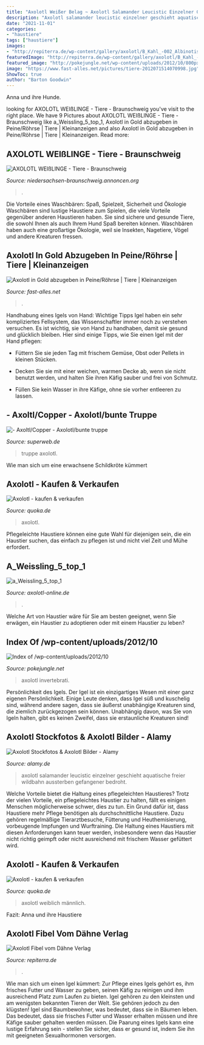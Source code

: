 ```yaml
---
title: "Axolotl Weißer Belag ~ Axolotl Salamander Leucistic Einzelner Geschieht Aquatische Freier Wildbahn Aussterben Gefangener Bedroht"
description: "Axolotl salamander leucistic einzelner geschieht aquatische freier wildbahn aussterben gefangener bedroht"
date: "2021-11-01"
categories:
- "haustiere"
tags: ["haustiere"]
images:
- "http://repiterra.de/wp-content/gallery/axolotl/B_Kahl_-002_Albinotischer_Axolotl-_Zuchform.jpg"
featuredImage: "http://repiterra.de/wp-content/gallery/axolotl/B_Kahl_-002_Albinotischer_Axolotl-_Zuchform.jpg"
featured_image: "http://pokejungle.net/wp-content/uploads/2012/10/800px-Axolotl_ganz-534x462.jpg"
image: "https://www.fast-alles.net/pictures/tiere-2012071514070998.jpg"
ShowToc: true
author: "Barton Goodwin"
---
```



Anna und ihre Hunde.

	

		
looking for AXOLOTL WEIßLINGE - Tiere - Braunschweig you've visit to the right place. We have 9 Pictures about AXOLOTL WEIßLINGE - Tiere - Braunschweig like a_Weissling_5_top_1, Axolotl in Gold abzugeben in Peine/Röhrse | Tiere | Kleinanzeigen and also Axolotl in Gold abzugeben in Peine/Röhrse | Tiere | Kleinanzeigen. Read more:
		
    
## AXOLOTL WEIßLINGE - Tiere - Braunschweig

<img loading=lazy src="http://niedersachsen-braunschweig.annoncen.org/export/tiere-20090813220536.jpg" onerror="this.onerror=null;this.src='https://tse1.mm.bing.net/th?id=OIP.1AdLO2pd_9i7Vk4qESTKNAHaHz&amp;pid=15.1';" alt="AXOLOTL WEIßLINGE - Tiere - Braunschweig">

_Source: niedersachsen-braunschweig.annoncen.org_

>. 

	

Die Vorteile eines Waschbären: Spaß, Spielzeit, Sicherheit und Ökologie
Waschbären sind lustige Haustiere zum Spielen, die viele Vorteile gegenüber anderen Haustieren haben. Sie sind sichere und gesunde Tiere, die sowohl Ihnen als auch Ihrem Hund Spaß bereiten können. Waschbären haben auch eine großartige Ökologie, weil sie Insekten, Nagetiere, Vögel und andere Kreaturen fressen.

    
## Axolotl In Gold Abzugeben In Peine/Röhrse | Tiere | Kleinanzeigen

<img loading=lazy src="https://www.fast-alles.net/pictures/tiere-2012071514070998.jpg" onerror="this.onerror=null;this.src='https://tse1.mm.bing.net/th?id=OIP.IhyqP3sHLcn7XZuX7B6_kQEsD9&amp;pid=15.1';" alt="Axolotl in Gold abzugeben in Peine/Röhrse | Tiere | Kleinanzeigen">

_Source: fast-alles.net_

>. 

	

Handhabung eines Igels von Hand: Wichtige Tipps
Igel haben ein sehr kompliziertes Fellsystem, das Wissenschaftler immer noch zu verstehen versuchen. Es ist wichtig, sie von Hand zu handhaben, damit sie gesund und glücklich bleiben. Hier sind einige Tipps, wie Sie einen Igel mit der Hand pflegen:
- Füttern Sie sie jeden Tag mit frischem Gemüse, Obst oder Pellets in kleinen Stücken.

- Decken Sie sie mit einer weichen, warmen Decke ab, wenn sie nicht benutzt werden, und halten Sie ihren Käfig sauber und frei von Schmutz.

- Füllen Sie kein Wasser in ihre Käfige, ohne sie vorher entleeren zu lassen.

    
## - Axoltl/Copper - Axolotl/bunte Truppe

<img loading=lazy src="http://img001.superweb.de/sites/c/claudishobbywelt/img/b1-r_p_454991_5_6.11.15012.jpg" onerror="this.onerror=null;this.src='https://tse1.mm.bing.net/th?id=OIP.6w68mt8yEa7KET8RwUGZsgHaFi&amp;pid=15.1';" alt="- Axoltl/Copper - Axolotl/bunte truppe">

_Source: superweb.de_

>truppe axolotl. 

	

Wie man sich um eine erwachsene Schildkröte kümmert

    
## Axolotl - Kaufen &amp; Verkaufen

<img loading=lazy src="https://pic0.qimage.de/74/47/27/s248274774.jpg" onerror="this.onerror=null;this.src='https://tse2.mm.bing.net/th?id=OIP.Dq_gqAwCRf6zec1I3IfZIAAAAA&amp;pid=15.1';" alt="Axolotl - kaufen &amp; verkaufen">

_Source: quoka.de_

>axolotl. 

	

Pflegeleichte Haustiere können eine gute Wahl für diejenigen sein, die ein Haustier suchen, das einfach zu pflegen ist und nicht viel Zeit und Mühe erfordert.

    
## A_Weissling_5_top_1

<img loading=lazy src="https://www.axolotl-online.de/assets/images/a_Weissling_5_top_1.jpg" onerror="this.onerror=null;this.src='https://tse4.mm.bing.net/th?id=OIP.RUKTGwIqpUI3hRYVPhrZoQAAAA&amp;pid=15.1';" alt="a_Weissling_5_top_1">

_Source: axolotl-online.de_

>. 

	

Welche Art von Haustier wäre für Sie am besten geeignet, wenn Sie erwägen, ein Haustier zu adoptieren oder mit einem Haustier zu leben?

    
## Index Of /wp-content/uploads/2012/10

<img loading=lazy src="http://pokejungle.net/wp-content/uploads/2012/10/800px-Axolotl_ganz-534x462.jpg" onerror="this.onerror=null;this.src='https://tse2.mm.bing.net/th?id=OIP.jLy2cfkGo-tlPNaUUBJFCQHaGa&amp;pid=15.1';" alt="Index of /wp-content/uploads/2012/10">

_Source: pokejungle.net_

>axolotl invertebrati. 

	

Persönlichkeit des Igels.
Der Igel ist ein einzigartiges Wesen mit einer ganz eigenen Persönlichkeit. Einige Leute denken, dass Igel süß und kuschelig sind, während andere sagen, dass sie äußerst unabhängige Kreaturen sind, die ziemlich zurückgezogen sein können. Unabhängig davon, was Sie von Igeln halten, gibt es keinen Zweifel, dass sie erstaunliche Kreaturen sind!

    
## Axolotl Stockfotos &amp; Axolotl Bilder - Alamy

<img loading=lazy src="https://c8.alamy.com/compde/d2awkw/weissen-axolotl-zb-geschieht-neotenischer-aquatische-salamander-leucistic-einzelner-gefangener-vom-aussterben-bedroht-in-freier-wildbahn-d2awkw.jpg" onerror="this.onerror=null;this.src='https://tse1.mm.bing.net/th?id=OIP.KDUL486jw2F5giQQqWyL5AHaFc&amp;pid=15.1';" alt="Axolotl Stockfotos &amp; Axolotl Bilder - Alamy">

_Source: alamy.de_

>axolotl salamander leucistic einzelner geschieht aquatische freier wildbahn aussterben gefangener bedroht. 

	

Welche Vorteile bietet die Haltung eines pflegeleichten Haustieres?
Trotz der vielen Vorteile, ein pflegeleichtes Haustier zu halten, fällt es einigen Menschen möglicherweise schwer, dies zu tun. Ein Grund dafür ist, dass Haustiere mehr Pflege benötigen als durchschnittliche Haustiere. Dazu gehören regelmäßige Tierarztbesuche, Fütterung und Heuthemisierung, vorbeugende Impfungen und Wurftraining. Die Haltung eines Haustiers mit diesen Anforderungen kann teuer werden, insbesondere wenn das Haustier nicht richtig geimpft oder nicht ausreichend mit frischem Wasser gefüttert wird.

    
## Axolotl - Kaufen &amp; Verkaufen

<img loading=lazy src="https://pic0.qimage.de/86/51/20/s242205186.jpg" onerror="this.onerror=null;this.src='https://tse1.mm.bing.net/th?id=OIP.vV5GjnX85hpfd0Iod-CmaAAAAA&amp;pid=15.1';" alt="Axolotl - kaufen &amp; verkaufen">

_Source: quoka.de_

>axolotl weiblich männlich. 

	

Fazit: Anna und ihre Haustiere

    
## Axolotl Fibel Vom Dähne Verlag

<img loading=lazy src="http://repiterra.de/wp-content/gallery/axolotl/B_Kahl_-002_Albinotischer_Axolotl-_Zuchform.jpg" onerror="this.onerror=null;this.src='https://tse4.mm.bing.net/th?id=OIP.Xz4lAUm6ZmJThn1u5labGQAAAA&amp;pid=15.1';" alt="Axolotl Fibel vom Dähne Verlag">

_Source: repiterra.de_

>. 

	

Wie man sich um einen Igel kümmert: Zur Pflege eines Igels gehört es, ihm frisches Futter und Wasser zu geben, seinen Käfig zu reinigen und ihm ausreichend Platz zum Laufen zu bieten.
Igel gehören zu den kleinsten und am wenigsten bekannten Tieren der Welt. Sie gehören jedoch zu den klügsten! Igel sind Baumbewohner, was bedeutet, dass sie in Bäumen leben. Das bedeutet, dass sie frisches Futter und Wasser erhalten müssen und ihre Käfige sauber gehalten werden müssen. Die Paarung eines Igels kann eine lustige Erfahrung sein - stellen Sie sicher, dass er gesund ist, indem Sie ihn mit geeigneten Sexualhormonen versorgen.

